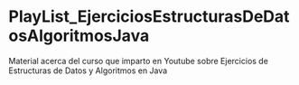 # PlayList_EjerciciosEstructurasDeDatosAlgoritmosJava
Material acerca del curso que imparto en Youtube sobre Ejercicios de Estructuras de Datos y Algoritmos en Java
